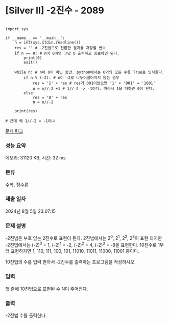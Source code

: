 # [Silver II] -2진수 - 2089 


```

import sys

if __name__ == '__main__':
    n = int(sys.stdin.readline())
    res = '' # -2진법으로 전환한 결과를 저장할 변수
    if n == 0: # n이 0이면 그냥 0 출력하고 종료하면 된다.
        print(0)
        exit()

    while n: # n이 0이 아닌 동안. python에서는 0외의 모든 수를 True로 인식한다.
        if n % (-2): # n이 -2로 나누어떨어지지 않는 경우
            res = '1' + res # res가 001이었으면 '1' + '001' = '1001'
            n = n//-2 +1 # 1//-2 -> -1이다. 따라서 1을 더하면 0이 된다.
        else:
            res = '0' + res 
            n = n//-2

    print(res)

# 근데 왜 1//-2 = -1이냐
```


[문제 링크](https://www.acmicpc.net/problem/2089) 

### 성능 요약

메모리: 31120 KB, 시간: 32 ms

### 분류

수학, 정수론

### 제출 일자

2024년 8월 5일 23:07:15

### 문제 설명

<p>-2진법은 부호 없는 2진수로 표현이 된다. 2진법에서는 2<sup>0</sup>, 2<sup>1</sup>, 2<sup>2</sup>, 2<sup>3</sup>이 표현 되지만 -2진법에서는 (-2)<sup>0</sup> = 1, (-2)<sup>1</sup> = -2, (-2)<sup>2</sup> = 4, (-2)<sup>3</sup> = -8을 표현한다. 10진수로 1부터 표현하자면 1, 110, 111, 100, 101, 11010, 11011, 11000, 11001 등이다.</p>

<p>10진법의 수를 입력 받아서 -2진수를 출력하는 프로그램을 작성하시오.</p>

### 입력 

 <p>첫 줄에 10진법으로 표현된 수 N이 주어진다.</p>

### 출력 

 <p>-2진법 수를 출력한다.</p>

